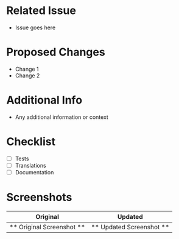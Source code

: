 # Related Issue
- Issue goes here

# Proposed Changes
- Change 1
- Change 2

# Additional Info
- Any additional information or context

# Checklist
- [ ] Tests
- [ ] Translations
- [ ] Documentation

# Screenshots

Original             |  Updated
:-------------------------:|:-------------------------:
** Original Screenshot **  |  ** Updated Screenshot **
